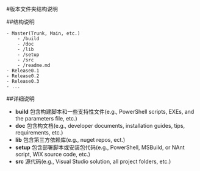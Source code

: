 #版本文件夹结构说明

##结构说明

	- Master(Trunk, Main, etc.)
		- /build
		- /doc
		- /lib
		- /setup
		- /src
		- /readme.md
	- Release0.1
	- Release0.2
	- Release0.3
	- ...

##详细说明
- **build** 包含构建脚本和一些支持性文件(e.g., PowerShell scripts, EXEs, and the parameters file, etc.)
- **doc** 包含构文档(e.g., developer documents, installation guides, tips, requirements, etc.) 
- **lib** 包含第三方依赖库(e.g., nuget repos, ect.)
- **setup** 包含部署脚本或安装包代码(e.g.,  PowerShell, MSBuild, or NAnt script, WiX source code, etc.) 
- **src** 源代码(e.g.,  Visual Studio solution, all project folders, etc.)